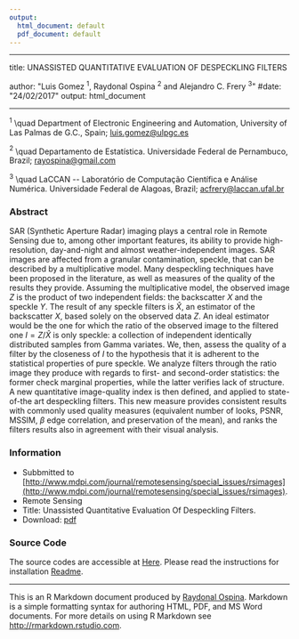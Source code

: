 ```yaml
---
output:
  html_document: default
  pdf_document: default
---
```

<!--
# Author: Raydonal Ospina
# Date : 24/02/2017
# Contact: raydonal@de.ufpe.br
# Version 1.0
# Licence GPL v3
 --> 


---
title: UNASSISTED QUANTITATIVE EVALUATION OF DESPECKLING FILTERS

author: "Luis Gomez $^{1}$, Raydonal Ospina $^{2}$ and Alejandro C. Frery $^{3}$"
#date: "24/02/2017"
output: html_document




---


$^{1}$ \quad Department of Electronic Engineering and Automation, University of Las Palmas de G.C., Spain; luis.gomez@ulpgc.es

$^{2}$  \quad Departamento de Estatística.  Universidade Federal de Pernambuco, Brazil; rayospina@gmail.com 

$^{3}$  \quad LaCCAN -- Laboratório de Computação Científica e Análise Numérica. Universidade Federal de Alagoas, Brazil; acfrery@laccan.ufal.br

### Abstract
SAR (Synthetic Aperture Radar) imaging plays a central role in Remote Sensing due to, among other important features, its ability to provide high-resolution, day-and-night and almost weather-independent images.
SAR images are affected from a granular contamination, speckle, that can be described by a multiplicative model. 
Many despeckling techniques have been proposed in the literature, as well as measures of the quality of the results they provide. 
Assuming the multiplicative model, the observed image $Z$ is the product of two independent fields: the backscatter $X$ and the speckle $Y$. 
The result of any speckle filters is $\widehat X$, an estimator of the backscatter $X$, based solely on the observed data $Z$. 
An ideal estimator would be the one for which the ratio of the observed image to the filtered one $I=Z/\widehat X$ is only speckle: a collection of independent identically distributed samples from Gamma variates. 
We, then, assess the quality of a filter by the closeness of $I$ to the hypothesis that it is adherent to the statistical properties of pure speckle. 
We analyze filters through the ratio image they produce with regards to first- and second-order statistics: the former check marginal properties, while the latter verifies lack of structure. 
A new quantitative image-quality index is then defined, and applied to state-of-the art despeckling filters. 
This new measure provides consistent results with commonly used quality measures (equivalent number of looks, PSNR, MSSIM, $\beta$ edge correlation, and preservation of the mean), and ranks the filters results also in agreement with their visual analysis.


### Information

*   Subbmitted to [http://www.mdpi.com/journal/remotesensing/special_issues/rsimages](http://www.mdpi.com/journal/remotesensing/special_issues/rsimages).
*   Remote Sensing
*   Title: Unassisted Quantitative Evaluation Of Despeckling Filters.
*   Download: [pdf](https://github.com/Raydonal/UNASSISTED/blob/master/Docs/LGomezROspinaACFrery_SubmittedRemoteSensing.pdf)



<!-- ## Reproducible information on paper -->

### Source Code
The source codes are accessible at [Here](http://www.de.ufpe.br/~raydonal/ReproducibleResearch/UNASSISTED/Detect_Structure_Matlab.7z). Please read the instructions for installation [Readme](http://www.de.ufpe.br/~raydonal/ReproducibleResearch/UNASSISTED/Installation_Use_Test_README.txt).



***
This is an R Markdown document produced by <a href="mailto:raydonal@de.ufpe.br">Raydonal Ospina</a>. Markdown is a simple formatting syntax for authoring HTML, PDF, and MS Word documents. For more details on using R Markdown see <http://rmarkdown.rstudio.com>.
